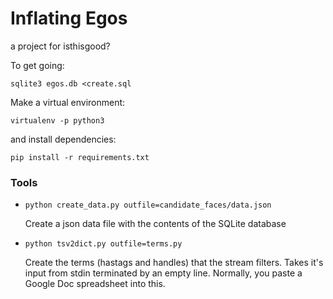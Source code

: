 # Inflating Egos

a project for isthisgood?

To get going:

`sqlite3 egos.db <create.sql`

Make a virtual environment:

`virtualenv -p python3`

and install dependencies:

`pip install -r requirements.txt`


### Tools

* `python create_data.py outfile=candidate_faces/data.json`

  Create a json data file with the contents of the SQLite database

* `python tsv2dict.py outfile=terms.py`

  Create the terms (hastags and handles) that the stream filters. Takes it's input from stdin terminated by an empty line. Normally, you paste a Google Doc spreadsheet into this.
